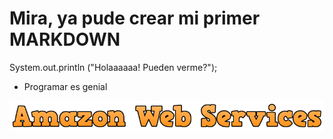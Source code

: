 # Mira, ya pude crear mi primer MARKDOWN

System.out.println ("Holaaaaaa! Pueden verme?");

- Programar es genial 

![](awslogo2.png)
